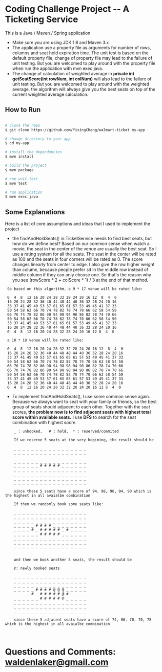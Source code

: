 # Coding Challenge Project -- A Ticketing Service

This is a Java / Maven / Spring application 

* Make sure you are using JDK 1.8 and Maven 3.x
* The application use a property file as arguments for number of rows, columns and seat hold expiration time.
  The unit test is based on the default property file, change of property file may lead to the failure of unit testing.
  But you are welcomed to play around with the property file when run the application with mvn exec:java. 
* The change of calculation of weighted average in **private int getSeatScore(int rowNum, int colNum)** will also lead to
  the failure of unit testing. But you are welcomed to play around with the weighted average, the algorithm will always
  give you the best seats on top of the current weighted average calculation.

## How to Run 

```bash

# clone the repo
$ git clone https://github.com/YixingCheng/walmart-ticket my-app

# change directory to your app
$ cd my-app

# install the dependencies
$ mvn install

# build the project
$ mvn package

# run unit test
$ mvn test

# run application
$ mvn exec:java

```

## Some Explanations

Here is a list of core assumptions and ideas that I used to implement the project

* the findAndHoldSeats() in TicketService needs to find best seats, but how do we define best?
  Based on our common sense when watch a movie, the seat in the center of the venue are usually the best seat.
  So I use a rating system for all the seats. The seat in the center will be rated as 100 and the seats in four corners
  will be rated as 0. The score changes linearly from center to edge. 
  I also give the row higher weight than column, because people prefer sit in the middle row instead of middle column if
  they can only choose one. So that's the reason why you see (rowScore * 2 + colScore * 1) / 3 at the end of that method.
  
 ```
  So based on this algorithm, a 9 * 17 venue will be rated like:
  
  0  4  8  12 16 20 24 28 32 28 24 20 16 12  8  4  0
  16 20 24 28 32 36 40 44 48 44 40 36 32 28 24 20 16
  33 37 41 45 49 53 57 61 65 61 57 53 49 45 41 37 33
  50 54 58 62 66 70 74 78 82 78 74 70 66 62 58 54 50
  66 70 74 78 82 86 90 94 98 94 90 86 82 78 74 70 66
  50 54 58 62 66 70 74 78 82 78 74 70 66 62 58 54 50
  33 37 41 45 49 53 57 61 65 61 57 53 49 45 41 37 33
  16 20 24 28 32 36 40 44 48 44 40 36 32 28 24 20 16
  0  4  8  12 16 20 24 28 32 28 24 20 16 12 8  4  0  
  
  a 10 * 18 venue will be rated like:
  
  0  4  8  12 16 20 24 28 32 32 28 24 20 16 12  8  4  0
  16 20 24 28 32 36 40 44 48 48 44 40 36 32 28 24 20 16
  33 37 41 45 49 53 57 61 65 65 61 57 53 49 45 41 37 33
  50 54 58 62 66 70 74 78 82 82 78 74 70 66 62 58 54 50
  66 70 74 78 82 86 90 94 98 98 94 90 86 82 78 74 70 66
  66 70 74 78 82 86 90 94 98 98 94 90 86 82 78 74 70 66
  50 54 58 62 66 70 74 78 82 82 78 74 70 66 62 58 54 50
  33 37 41 45 49 53 57 61 65 65 61 57 53 49 45 41 37 33
  16 20 24 28 32 36 40 44 48 48 44 40 36 32 28 24 20 16
  0  4  8  12 16 20 24 28 32 32 28 24 20 16 12 8  4  0
 ``` 

* To implement findAndHoldSeats(), I use some common sense again.
  Because we always want to seat with your family or friends, so the best group of seats
  should adjacent to each other. Together with the seat scores, **the problem now is to find
  adjacent seats with highest total score within available seats.**
  I use **DFS** to search for the seat combination with highest socre.
  
```
    _ : unbooked,   # : hold,  * : reserved/commited
    
    If we reserve 5 seats at the very begining, the result should be
    
    _ _ _ _ _ _ _ _ _ _ _ _ _ _ _ _ _ 
    _ _ _ _ _ _ _ _ _ _ _ _ _ _ _ _ _ 
    _ _ _ _ _ _ _ _ _ _ _ _ _ _ _ _ _ 
    _ _ _ _ _ _ _ _ _ _ _ _ _ _ _ _ _ 
    _ _ _ _ _ _ # # # # # _ _ _ _ _ _ 
    _ _ _ _ _ _ _ _ _ _ _ _ _ _ _ _ _ 
    _ _ _ _ _ _ _ _ _ _ _ _ _ _ _ _ _ 
    _ _ _ _ _ _ _ _ _ _ _ _ _ _ _ _ _ 
    _ _ _ _ _ _ _ _ _ _ _ _ _ _ _ _ _ 
    
    since these 5 seats have a score of 94, 98, 90, 94, 90 which is the highest in all avaialbe combination
    
    If then we randomly book some seats like:
    
    _ _ _ _ _ _ _ _ _ _ _ _ _ _ _ _ _ 
    _ _ _ _ _ _ _ _ _ _ _ _ _ _ _ _ _ 
    _ _ _ _ _ _ _ _ _ _ _ _ _ _ _ _ _ 
    _ _ _ _ _ # # # # _ _ _ _ _ _ _ _ 
    _ _ _ _ # _ # # # # # _ # _ _ _ _ 
    _ _ _ _ _ _ # # # # # _ _ _ _ _ _ 
    _ _ _ _ _ _ _ _ _ _ _ _ _ _ _ _ _ 
    _ _ _ _ _ _ _ _ _ _ _ _ _ _ _ _ _ 
    _ _ _ _ _ _ _ _ _ _ _ _ _ _ _ _ _ 
    

    and then we book another 5 seats, the result should be
    
    @: newly booked seats
    
    _ _ _ _ _ _ _ _ _ _ _ _ _ _ _ _ _ 
    _ _ _ _ _ _ _ _ _ _ _ _ _ _ _ _ _ 
    _ _ _ _ _ _ _ _ _ _ _ _ _ _ _ _ _ 
    _ _ _ _ _ # # # # @ @ @ _ _ _ _ _ 
    _ _ _ _ # _ # # # # # @ # _ _ _ _ 
    _ _ _ _ _ _ # # # # # @ _ _ _ _ _ 
    _ _ _ _ _ _ _ _ _ _ _ _ _ _ _ _ _ 
    _ _ _ _ _ _ _ _ _ _ _ _ _ _ _ _ _ 
    _ _ _ _ _ _ _ _ _ _ _ _ _ _ _ _ _ 
    
    since these 5 adjacent seats have a score of 74, 86, 70, 70, 78 which is the highest in all avaialbe combination
    
   
``` 

# Questions and Comments: waldenlaker@gmail.com





